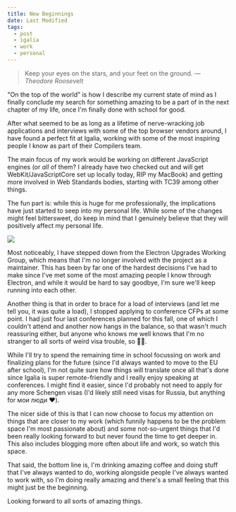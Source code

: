 ```yaml
---
title: New Beginnings
date: Last Modified
tags:
  - post
  - igalia
  - work
  - personal
---
```


> Keep your eyes on the stars, and your feet on the ground.
> _— Theodore Roosevelt_

"On the top of the world" is how I describe my current state of mind as I finally conclude my search for something amazing to be a part of in the next chapter of my life, once I'm finally done with school for good.

After what seemed to be as long as a lifetime of nerve-wracking job applications and interviews with some of the top browser vendors around, I have found a perfect fit at Igalia, working with some of the most inspiring people I know as part of their Compilers team.

The main focus of my work would be working on different JavaScript engines (or _all_ of them? I already have two checked out and will get WebKit/JavaScriptCore set up locally today, RIP my MacBook) and getting more involved in Web Standards bodies, starting with TC39 among other things.

The fun part is: while this is huge for me professionally, the implications have just started to seep into my personal life. While some of the changes might feel bittersweet, do keep in mind that I genuinely believe that they will positively affect my personal life.

<img src="https://media.giphy.com/media/UQaRUOLveyjNC/source.gif"/>

Most noticeably, I have stepped down from the Electron Upgrades Working Group, which means that I'm no longer involved with the project as a maintainer. This has been by far one of the hardest decisions I've had to make since I've met some of the most amazing people I know through Electron, and while it would be hard to say goodbye, I'm sure we'll keep running into each other.

Another thing is that in order to brace for a load of interviews (and let me tell you, it was quite a load), I stopped applying to conference CFPs at some point. I had just four last conferences planned for this fall, one of which I couldn't attend and another now hangs in the balance, so that wasn't much reassuring either, but anyone who knows me well knows that I'm no stranger to all sorts of weird visa trouble, so 🤷‍♂️.

While I'll try to spend the remaining time in school focussing on work and finalizing plans for the future (since I'd always wanted to move to the EU after school), I'm not quite sure how things will translate once all that's done since Igalia is super remote-friendly and I really enjoy speaking at conferences. I might find it easier, since I'd probably not need to apply for any more Schengen visas (I'd likely still need visas for Russia, but anything for мои люди ❤️).

The nicer side of this is that I can now choose to focus my attention on things that are closer to my work (which funnily happens to be the problem space I'm most passionate about) and some not-so-urgent things that I'd been really looking forward to but never found the time to get deeper in. This also includes blogging more often about life and work, so watch this space.

That said, the bottom line is, I'm drinking amazing coffee and doing stuff that I've always wanted to do, working alongside people I've always wanted to work with, so I'm doing really amazing and there's a small feeling that this might just be the beginning.

Looking forward to all sorts of amazing things.

<style>
.container img {
  float: left;
  width: 40%;
  margin-right: 2rem;
}
</style>
